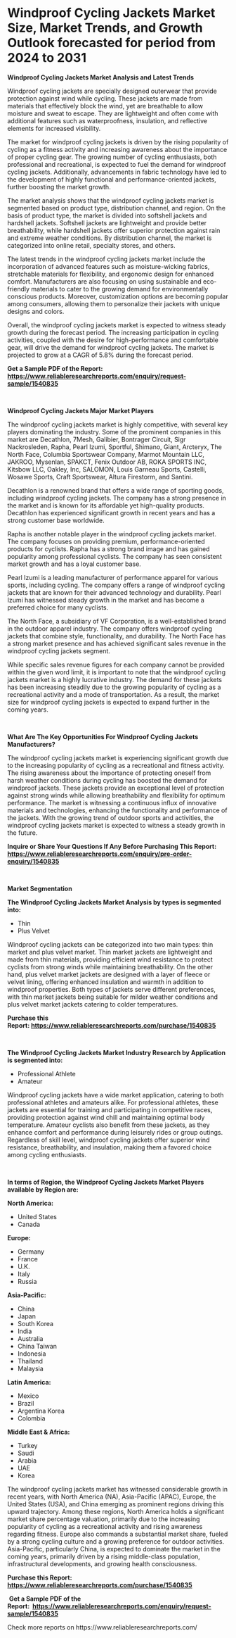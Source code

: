 <p><h1>Windproof Cycling Jackets Market Size, Market Trends, and Growth Outlook forecasted for period from 2024 to 2031</h1></p><p><strong>Windproof Cycling Jackets Market Analysis and Latest Trends</strong></p>
<p><p>Windproof cycling jackets are specially designed outerwear that provide protection against wind while cycling. These jackets are made from materials that effectively block the wind, yet are breathable to allow moisture and sweat to escape. They are lightweight and often come with additional features such as waterproofness, insulation, and reflective elements for increased visibility.</p><p>The market for windproof cycling jackets is driven by the rising popularity of cycling as a fitness activity and increasing awareness about the importance of proper cycling gear. The growing number of cycling enthusiasts, both professional and recreational, is expected to fuel the demand for windproof cycling jackets. Additionally, advancements in fabric technology have led to the development of highly functional and performance-oriented jackets, further boosting the market growth.</p><p>The market analysis shows that the windproof cycling jackets market is segmented based on product type, distribution channel, and region. On the basis of product type, the market is divided into softshell jackets and hardshell jackets. Softshell jackets are lightweight and provide better breathability, while hardshell jackets offer superior protection against rain and extreme weather conditions. By distribution channel, the market is categorized into online retail, specialty stores, and others.</p><p>The latest trends in the windproof cycling jackets market include the incorporation of advanced features such as moisture-wicking fabrics, stretchable materials for flexibility, and ergonomic design for enhanced comfort. Manufacturers are also focusing on using sustainable and eco-friendly materials to cater to the growing demand for environmentally conscious products. Moreover, customization options are becoming popular among consumers, allowing them to personalize their jackets with unique designs and colors.</p><p>Overall, the windproof cycling jackets market is expected to witness steady growth during the forecast period. The increasing participation in cycling activities, coupled with the desire for high-performance and comfortable gear, will drive the demand for windproof cycling jackets. The market is projected to grow at a CAGR of 5.8% during the forecast period.</p></p>
<p><strong>Get a Sample PDF of the Report:&nbsp; <a href="https://www.reliableresearchreports.com/enquiry/request-sample/1540835">https://www.reliableresearchreports.com/enquiry/request-sample/1540835</a></strong></p>
<p>&nbsp;</p>
<p><strong>Windproof Cycling Jackets Major Market Players</strong></p>
<p><p>The windproof cycling jackets market is highly competitive, with several key players dominating the industry. Some of the prominent companies in this market are Decathlon, 7Mesh, Galibier, Bontrager Circuit, Sigr Nackrosleden, Rapha, Pearl Izumi, Sportful, Shimano, Giant, Arcteryx, The North Face, Columbia Sportswear Company, Marmot Mountain LLC, JAKROO, Mysenlan, SPAKCT, Fenix Outdoor AB, ROKA SPORTS INC, Kitsbow LLC, Oakley, Inc, SALOMON, Louis Garneau Sports, Castelli, Wosawe Sports, Craft Sportswear, Altura Firestorm, and Santini.</p><p>Decathlon is a renowned brand that offers a wide range of sporting goods, including windproof cycling jackets. The company has a strong presence in the market and is known for its affordable yet high-quality products. Decathlon has experienced significant growth in recent years and has a strong customer base worldwide.</p><p>Rapha is another notable player in the windproof cycling jackets market. The company focuses on providing premium, performance-oriented products for cyclists. Rapha has a strong brand image and has gained popularity among professional cyclists. The company has seen consistent market growth and has a loyal customer base.</p><p>Pearl Izumi is a leading manufacturer of performance apparel for various sports, including cycling. The company offers a range of windproof cycling jackets that are known for their advanced technology and durability. Pearl Izumi has witnessed steady growth in the market and has become a preferred choice for many cyclists.</p><p>The North Face, a subsidiary of VF Corporation, is a well-established brand in the outdoor apparel industry. The company offers windproof cycling jackets that combine style, functionality, and durability. The North Face has a strong market presence and has achieved significant sales revenue in the windproof cycling jackets segment.</p><p>While specific sales revenue figures for each company cannot be provided within the given word limit, it is important to note that the windproof cycling jackets market is a highly lucrative industry. The demand for these jackets has been increasing steadily due to the growing popularity of cycling as a recreational activity and a mode of transportation. As a result, the market size for windproof cycling jackets is expected to expand further in the coming years.</p></p>
<p>&nbsp;</p>
<p><strong>What Are The Key Opportunities For Windproof Cycling Jackets Manufacturers?</strong></p>
<p><p>The windproof cycling jackets market is experiencing significant growth due to the increasing popularity of cycling as a recreational and fitness activity. The rising awareness about the importance of protecting oneself from harsh weather conditions during cycling has boosted the demand for windproof jackets. These jackets provide an exceptional level of protection against strong winds while allowing breathability and flexibility for optimum performance. The market is witnessing a continuous influx of innovative materials and technologies, enhancing the functionality and performance of the jackets. With the growing trend of outdoor sports and activities, the windproof cycling jackets market is expected to witness a steady growth in the future.</p></p>
<p><strong>Inquire or Share Your Questions If Any Before Purchasing This Report: <a href="https://www.reliableresearchreports.com/enquiry/pre-order-enquiry/1540835">https://www.reliableresearchreports.com/enquiry/pre-order-enquiry/1540835</a></strong></p>
<p>&nbsp;</p>
<p><strong>Market Segmentation</strong></p>
<p><strong>The Windproof Cycling Jackets Market Analysis by types is segmented into:</strong></p>
<p><ul><li>Thin</li><li>Plus Velvet</li></ul></p>
<p><p>Windproof cycling jackets can be categorized into two main types: thin market and plus velvet market. Thin market jackets are lightweight and made from thin materials, providing efficient wind resistance to protect cyclists from strong winds while maintaining breathability. On the other hand, plus velvet market jackets are designed with a layer of fleece or velvet lining, offering enhanced insulation and warmth in addition to windproof properties. Both types of jackets serve different preferences, with thin market jackets being suitable for milder weather conditions and plus velvet market jackets catering to colder temperatures.</p></p>
<p><strong>Purchase this Report:&nbsp;<a href="https://www.reliableresearchreports.com/purchase/1540835">https://www.reliableresearchreports.com/purchase/1540835</a></strong></p>
<p>&nbsp;</p>
<p><strong>The Windproof Cycling Jackets Market Industry Research by Application is segmented into:</strong></p>
<p><ul><li>Professional Athlete</li><li>Amateur</li></ul></p>
<p><p>Windproof cycling jackets have a wide market application, catering to both professional athletes and amateurs alike. For professional athletes, these jackets are essential for training and participating in competitive races, providing protection against wind chill and maintaining optimal body temperature. Amateur cyclists also benefit from these jackets, as they enhance comfort and performance during leisurely rides or group outings. Regardless of skill level, windproof cycling jackets offer superior wind resistance, breathability, and insulation, making them a favored choice among cycling enthusiasts.</p></p>
<p>&nbsp;</p>
<p><strong>In terms of Region, the Windproof Cycling Jackets Market Players available by Region are:</strong></p>
<p>
    <p> <strong> North America: </strong>
        <ul>
            <li>United States</li>
            <li>Canada</li>
        </ul>
        </p> 
    <p> <strong> Europe: </strong>
        <ul>
            <li>Germany</li>
            <li>France</li>
            <li>U.K.</li>
            <li>Italy</li>
            <li>Russia</li>
        </ul>
        </p> 
    <p> <strong> Asia-Pacific: </strong>
        <ul>
            <li>China</li>
            <li>Japan</li>
            <li>South Korea</li>
            <li>India</li>
            <li>Australia</li>
            <li>China Taiwan</li>
            <li>Indonesia</li>
            <li>Thailand</li>
            <li>Malaysia</li>
        </ul>
        </p> 
    <p> <strong> Latin America: </strong>
        <ul>
            <li>Mexico</li>
            <li>Brazil</li>
            <li>Argentina Korea</li>
            <li>Colombia</li>
        </ul>
        </p> 
    <p> <strong> Middle East & Africa: </strong>
        <ul>
            <li>Turkey</li>
            <li>Saudi</li>
            <li>Arabia</li>
            <li>UAE</li>
            <li>Korea</li>
        </ul>
    </p>
    </p>
<p><p>The windproof cycling jackets market has witnessed considerable growth in recent years, with North America (NA), Asia-Pacific (APAC), Europe, the United States (USA), and China emerging as prominent regions driving this upward trajectory. Among these regions, North America holds a significant market share percentage valuation, primarily due to the increasing popularity of cycling as a recreational activity and rising awareness regarding fitness. Europe also commands a substantial market share, fueled by a strong cycling culture and a growing preference for outdoor activities. Asia-Pacific, particularly China, is expected to dominate the market in the coming years, primarily driven by a rising middle-class population, infrastructural developments, and growing health consciousness.</p></p>
<p><strong>Purchase this Report: <a href="https://www.reliableresearchreports.com/purchase/1540835">https://www.reliableresearchreports.com/purchase/1540835</a></strong></p>
<p>&nbsp;<strong>Get a Sample PDF of the Report:&nbsp;&nbsp;<a href="https://www.reliableresearchreports.com/enquiry/request-sample/1540835">https://www.reliableresearchreports.com/enquiry/request-sample/1540835</a></strong></p>
<p><strong></strong></p>
<p>Check more reports on https://www.reliableresearchreports.com/</p>